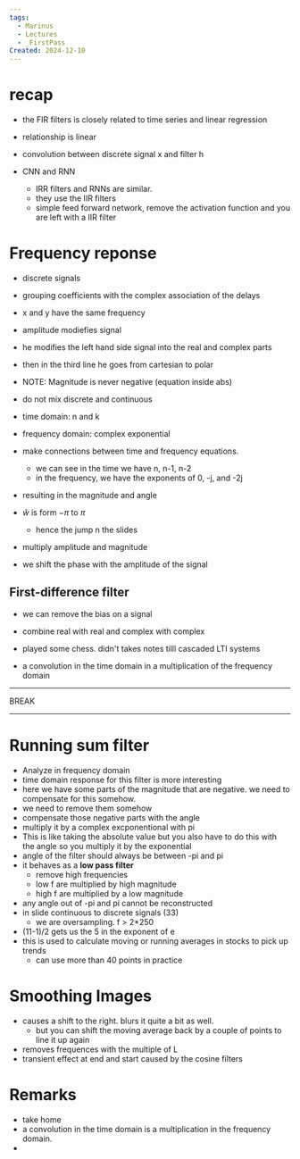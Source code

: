 ```yaml
---
tags:
  - Marinus
  - Lectures
  - _FirstPass
Created: 2024-12-10
---
```

# recap

- the FIR filters is closely related to time series and linear regression
- relationship is linear
- convolution between discrete signal x and filter h

- CNN and RNN
	- IRR filters and RNNs are similar. 
	- they use the IIR filters 
	- simple feed forward network, remove the activation function and you are left with a IIR filter

# Frequency reponse

- discrete signals 
- grouping coefficients with the complex association of the delays
- x and y have the same frequency

- amplitude modiefies signal
- he modifies the left hand side signal into the real and complex parts
- then in the third line he goes from cartesian to polar
- NOTE: Magnitude is never negative (equation inside abs)
- do not mix discrete and continuous

- time domain: n and k
- frequency domain: complex exponential
- make connections between time and frequency equations. 
	- we can see in the time we have n, n-1, n-2
	- in the frequency, we have the exponents of 0, -j, and -2j
- resulting in the magnitude and angle 
- $\hat{w}$ is form $-\pi$ to $\pi$
	- hence the jump n the slides 
- multiply amplitude and magnitude
- we shift the phase with the amplitude of the signal

## First-difference filter

- we can remove the bias on a signal
- combine real with real and complex with complex

- played some chess. didn't takes notes tilll cascaded LTI systems

- a convolution in the time domain in a multiplication of the frequency domain

---

BREAK

---

# Running sum filter

- Analyze in frequency domain
- time domain response for this filter is more interesting
- here we have some parts of the magnitude that are negative. we need to compensate for this somehow.
- we need to remove them somehow
- compensate those negative parts with the angle
- multiply it by a complex excponentional with pi
- This is like taking the absolute value but you also have to do this with the angle so you multiply it by the exponential
- angle of the filter should always be between -pi and pi
- it behaves as a **low pass filter**
	- remove high frequencies
	- low f are multiplied by high magnitude
	- high f are multiplied by a low magnitude
- any angle out of -pi and pi cannot be reconstructed
- in slide continuous to discrete signals (33)
	- we are oversampling. f > 2\*250
- (11-1)/2 gets us the 5 in the exponent of e
- this is used to calculate moving or running averages in stocks to pick up trends 
	- can use more than 40 points in practice 

# Smoothing Images
- causes a shift to the right. blurs it quite a bit as well.
	- but you can shift the moving average back by a couple of points to line it up again
- removes frequences with the multiple of L
- transient effect at end and start caused by the cosine filters

# Remarks

- take home
- a convolution in the time domain is a multiplication in the frequency domain.
- 